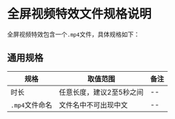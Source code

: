 # 全屏视频特效文件规格说明

全屏视频特效包含一个`.mp4`文件，具体规格如下：

## 通用规格
|规格|取值范围|备注|
|--|--|--|
|时长|任意长度，建议2至5秒之间|--|
|`.mp4`文件命名|文件名中不可出现中文|--|
